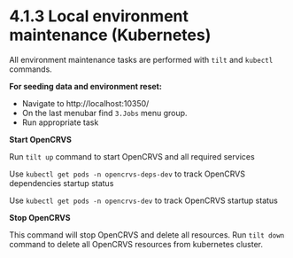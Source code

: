 # 4.1.3 Local environment maintenance (Kubernetes)

All environment maintenance tasks are performed with `tilt` and `kubectl` commands.

**For seeding data and environment reset:**

- Navigate to http://localhost:10350/
- On the last menubar find `3.Jobs` menu group.
- Run appropriate task

**Start OpenCRVS**

Run `tilt up` command to start OpenCRVS and all required services

Use `kubectl get pods -n opencrvs-deps-dev` to track OpenCRVS dependencies startup status

Use `kubectl get pods -n opencrvs-dev` to track OpenCRVS startup status

**Stop OpenCRVS**

This command will stop OpenCRVS and delete all resources.
Run `tilt down` command to delete all OpenCRVS resources from kubernetes cluster.
